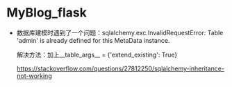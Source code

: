 # MyBlog_flask
- 数据库建模时遇到了一个问题：sqlalchemy.exc.InvalidRequestError: Table 'admin' is already defined for this MetaData instance.

    解决方法：加上__table_args__ = {'extend_existing': True}
    
    https://stackoverflow.com/questions/27812250/sqlalchemy-inheritance-not-working
